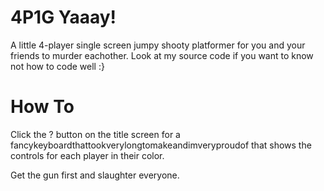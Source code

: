 # 4P1G Yaaay! #

A little 4-player single screen jumpy shooty platformer for you and your friends to murder eachother.  Look at my source code if you want to know not how to code well  :}

# How To #

Click the ? button on the title screen for a fancykeyboardthattookverylongtomakeandimveryproudof that shows the controls for each player in their color.

Get the gun first and slaughter everyone.
